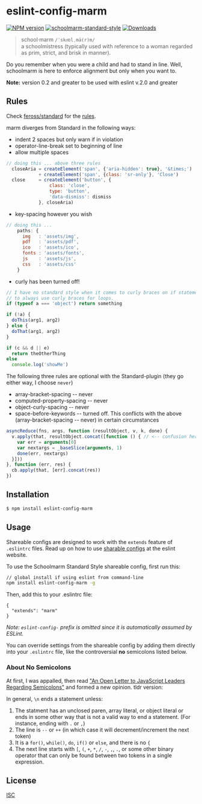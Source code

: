 # eslint-config-marm
[![NPM version][npm-image]][npm-url]
[![schoolmarm-standard-style][marm-image]][marm-url]
[![Downloads][downloads-image]][downloads-url]

>school·marm `/ˈsko͞olˌmä(r)m/`   
   > a schoolmistress (typically used with reference to a woman regarded as prim, strict, and brisk in manner).

Do you remember when you were a child and had to stand in line. Well, schoolmarm is here to enforce alignment 
but only when you want to.

**Note:** version 0.2 and greater to be used with eslint v.2.0 and greater  

## Rules
Check [feross/standard](https://github.com/feross/standard) for the [rules](https://github.com/feross/standard/blob/master/RULES.md).

marm diverges from Standard in the following ways:   

- indent 2 spaces but only warn if in violation
- operator-line-break set to beginning of line
- allow multiple spaces

```js
// doing this ... above three rules
  closeAria = createElement('span', {'aria-hidden': true}, '&times;')
            + createElement('span', {class: 'sr-only'}, 'Close')
  close     = createElement('button', {
                class: 'close',
                type: 'button',
                'data-dismiss': dismiss
            }, closeAria)
```

- key-spacing however you wish

```js
// doing this ...
    paths: {
      img   : 'assets/img',
      pdf   : 'assets/pdf',
      ico   : 'assets/ico',
      fonts : 'assets/fonts',
      js    : 'assets/js',
      css   : 'assets/css'
    }
```

- curly has been turned off!

```js
// I have no standard style when it comes to curly braces on if statements. Though I tend
// to always use curly braces for loops.
if (typeof a === 'object') return something

if (!a) {
  doThis(arg1, arg2)
} else {
  doThat(arg1, arg2)
}

if (c && d || e)
  return theOtherThing
else 
  console.log('showMe') 
```

The following three rules are optional with the Standard-plugin (they go either way, I choose `never`)

- array-bracket-spacing -- never
- computed-property-spacing -- never
- object-curly-spacing -- never
- space-before-keywords -- turned off. This conflicts with the above (array-bracket-spacing -- never) in certain circumstances

```js
asyncReduce(fns, args, function (resultObject, v, k, done) {
  v.apply(that, resultObject.concat([function () { // <-- confusion here.
    var err = arguments[0]
    var nextargs = _baseSlice(arguments, 1)
    done(err, nextargs)
  }]))
}, function (err, res) {
  cb.apply(that, [err].concat(res))
})
```

## Installation
```bash
$ npm install eslint-config-marm
```

## Usage
Shareable configs are designed to work with the `extends` feature of `.eslintrc` files. Read up on how to use [sharable configs](http://eslint.org/docs/developer-guide/shareable-configs) at the eslint website.

To use the Schoolmarm Standard Style shareable config, first run this:

```bash
// global install if using eslint from command-line
npm install eslint-config-marm -g
```

Then, add this to your .eslintrc file:

```
{
  "extends": "marm"
}
```

*Note: `eslint-config-` prefix is omitted since it is automatically assumed by ESLint.*

You can override settings from the shareable config by adding them directly into your `.eslintrc` file, like the controversial __no__ semicolons listed below.

### About No Semicolons
At first, I was appalled, then read ["An Open Letter to JavaScript Leaders Regarding Semicolons"](http://blog.izs.me/post/2353458699/an-open-letter-to-javascript-leaders-regarding) and formed a new opinion. tldr version:

In general, `\n` ends a statement unless:

1. The statment has an unclosed paren, array literal, or object literal or ends in some other way that is not a valid way to end a statement. (For instance, ending with `.` or `,`)
2. The line is `--` or `++` (in which case it will decrement/increment the next token)
3. It is a `for()`, `while()`, `do`, `if()` or `else`, and there is no `{`
4. The next line starts with `[`, `(`, `+`, `*`, `/`, `-`, `,`, `.`, or some other binary operator that can only be found between two tokens in a single expression.



## License
[ISC](https://github.com/akileez/eslint-config-marm/blob/master/LICENSE)

[npm-image]: https://img.shields.io/npm/v/eslint-config-marm.svg?style=flat-square
[npm-url]: https://npmjs.org/package/eslint-config-marm
[marm-image]: https://img.shields.io/badge/code%20style-marm-brightgreen.svg?style=flat-square
[marm-url]: https://github.com/akileez/eslint-config-marm
[downloads-image]: http://img.shields.io/npm/dm/eslint-config-marm.svg?style=flat-square
[downloads-url]: https://npmjs.org/package/eslint-config-marm
